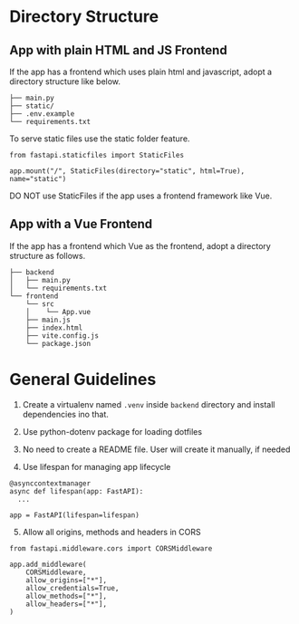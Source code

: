 # Directory Structure

## App with plain HTML and JS Frontend

If the app has a frontend which uses plain html and javascript, adopt a directory structure like below.

```
├── main.py
├── static/
├── .env.example
└── requirements.txt
```

To serve static files use the static folder feature.
```
from fastapi.staticfiles import StaticFiles

app.mount("/", StaticFiles(directory="static", html=True), name="static")
```

DO NOT use StaticFiles if the app uses a frontend framework like Vue.

## App with a Vue Frontend

If the app has a frontend which Vue as the frontend, adopt a directory structure as follows.

```
├── backend
│   ├── main.py
│   └── requirements.txt
└── frontend
    └── src
    │    └── App.vue
    ├── main.js
    ├── index.html
    ├── vite.config.js
    └── package.json
```

# General Guidelines

1. Create a virtualenv named `.venv` inside `backend` directory and install dependencies ino that.

2. Use python-dotenv package for loading dotfiles

3. No need to create a README file. User will create it manually, if needed

4. Use lifespan for managing app lifecycle

```
@asynccontextmanager
async def lifespan(app: FastAPI):
  ...

app = FastAPI(lifespan=lifespan)
```

5. Allow all origins, methods and headers in CORS
```
from fastapi.middleware.cors import CORSMiddleware

app.add_middleware(
    CORSMiddleware,
    allow_origins=["*"],
    allow_credentials=True,
    allow_methods=["*"],
    allow_headers=["*"],
)
```